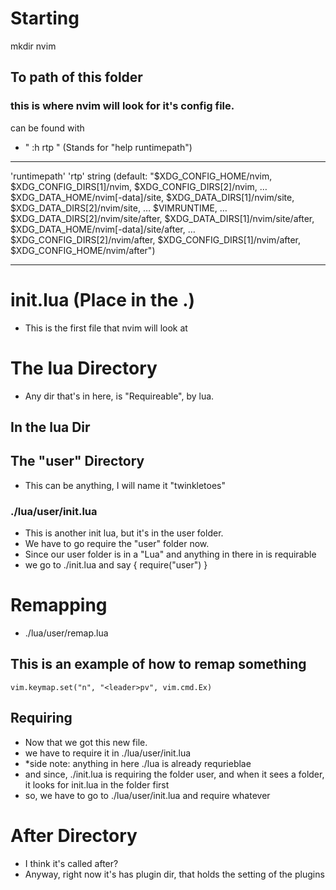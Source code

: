 # Starting

mkdir nvim

## To path of this folder
### this is where nvim will look for it's config file.
can be found with
- " :h rtp " (Stands for "help runtimepath")
------------------------------------------------------------------------------------
'runtimepath' 'rtp'	string	(default:     "$XDG_CONFIG_HOME/nvim,
					       $XDG_CONFIG_DIRS[1]/nvim,
					       $XDG_CONFIG_DIRS[2]/nvim,
					       …
					       $XDG_DATA_HOME/nvim[-data]/site,
					       $XDG_DATA_DIRS[1]/nvim/site,
					       $XDG_DATA_DIRS[2]/nvim/site,
					       …
					       $VIMRUNTIME,
					       …
					       $XDG_DATA_DIRS[2]/nvim/site/after,
					       $XDG_DATA_DIRS[1]/nvim/site/after,
					       $XDG_DATA_HOME/nvim[-data]/site/after,
					       …
					       $XDG_CONFIG_DIRS[2]/nvim/after,
					       $XDG_CONFIG_DIRS[1]/nvim/after,
					       $XDG_CONFIG_HOME/nvim/after")

------------------------------------------------------------------------------------

# init.lua (Place in the .)
- This is the first file that nvim will look at


# The lua Directory
- Any dir that's in here, is "Requireable", by lua.
## In the lua Dir

## The "user" Directory
- This can be anything, I will name it "twinkletoes"
### ./lua/user/init.lua
- This is another init lua, but it's in the user folder.
- We have to go require the "user" folder now.
- Since our user folder is in a "Lua" and anything in there in is requirable
- we go to ./init.lua and say
{ require("user") }







# Remapping
- ./lua/user/remap.lua
## This is an example of how to remap something
`vim.keymap.set("n", "<leader>pv", vim.cmd.Ex)`	
## Requiring
- Now that we got this new file. 
 - we have to require it in ./lua/user/init.lua
 - *side note: anything in here ./lua is already requrieblae
 - and since, ./init.lua is requiring the folder user, and when it sees a folder, it looks for init.lua in the folder first
 - so, we have to go to ./lua/user/init.lua and require whatever








# After Directory
- I think it's called after?
- Anyway, right now it's has plugin dir, that holds the setting of the plugins



